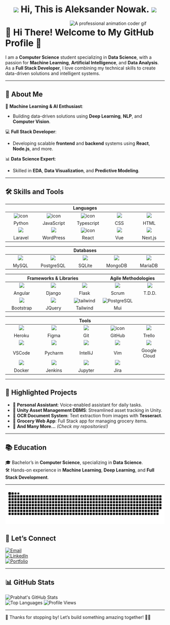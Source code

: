 <div align="center">
  <h1 align="center"><img src="https://media.giphy.com/media/hvRJCLFzcasrR4ia7z/giphy.gif" width="35">&nbsp;Hi, This is Aleksander Nowak.&nbsp;<img src="https://media.giphy.com/media/hvRJCLFzcasrR4ia7z/giphy.gif" width="35"></h1>
</div>
<div>
  <img src="https://github.com/user-attachments/assets/754f7f48-57b4-4b8f-9054-b21ef7803698" width="300px" align="right" alt="A professional animation coder gif"/>
</div>

# 👋 **Hi There! Welcome to My GitHub Profile** 🎉

I am a **Computer Science** student specializing in **Data Science**, with a passion for **Machine Learning**, **Artificial Intelligence**, and **Data Analysis**. As a **Full Stack Developer**, I love combining my technical skills to create data-driven solutions and intelligent systems.

---

## 🚀 **About Me**

🎯 **Machine Learning & AI Enthusiast**:  
- Building data-driven solutions using **Deep Learning**, **NLP**, and **Computer Vision**.

💻 **Full Stack Developer**:  
- Developing scalable **frontend** and **backend** systems using **React**, **Node.js**, and more.

📊 **Data Science Expert**:  
- Skilled in **EDA**, **Data Visualization**, and **Predictive Modeling**.

---

## 🛠️ **Skills and Tools**
<div align="center">

  <table>
    <thead>
      <tr>
        <th colspan="9">Languages</th>
      </tr>
    </thead>
    <tr>
      <td align="center" width=110>  <img src="https://techstack-generator.vercel.app/python-icon.svg" alt="icon" width="45" height="45" /> </td>
      <td align="center" width=110>  <img src="https://techstack-generator.vercel.app/js-icon.svg" alt="icon" width="45" height="45" /> </td>
      <td align="center" width=110>  <img src="https://techstack-generator.vercel.app/ts-icon.svg" alt="icon" width="45" height="45" /> </td>
      <td align="center" width=110> <img height=45 src="https://cdn.jsdelivr.net/gh/devicons/devicon/icons/css3/css3-original.svg"/> </td>
      <td align="center" width=110> <img height=45 src="https://cdn.jsdelivr.net/gh/devicons/devicon/icons/html5/html5-original.svg"/> </td>
    </tr>
    <tr> 
      <td align="center" width=110>Python</td>
      <td align="center" width=110>JavaScript</td>
      <td align="center" width=110>Typescript</td>
      <td align="center" width=110>CSS</td>
      <td align="center" width=110>HTML</td>
    </tr>
    <tr>
      <td align="center" width=110> <img height=45 src="https://cdn.jsdelivr.net/gh/devicons/devicon/icons/laravel/laravel-original.svg"/> </td>
      <td align="center" width=110> <img height=45 src="https://cdn.jsdelivr.net/gh/devicons/devicon/icons/wordpress/wordpress-original.svg"/> </td>
      <td align="center" width=110> <img height=45 src="https://techstack-generator.vercel.app/react-icon.svg" alt="icon" width="45" height="45" /></td>
      <td align="center" width=110> <img height=45 src="https://cdn.jsdelivr.net/gh/devicons/devicon/icons/vuejs/vuejs-original.svg"/> </td>
      <td align="center" width=110> <img height=45 src="https://cdn.jsdelivr.net/gh/devicons/devicon/icons/nextjs/nextjs-original.svg"/> </td>
    </tr>
    <tr align="center"> 
      <td align="center" width=110>Laravel</td>
      <td align="center" width=110>WordPress</td>
      <td align="center" width=110>React</td>
      <td align="center" width=110>Vue</td>
      <td align="center" width=110>Next.js</td>
    </tr>
  </table>
  <table>
    <thead>
      <tr>
        <th colspan="7">Databases</th>
      </tr>
    </thead>
    <tr>
      <td align="center" width=110> <img height=45 src="https://cdn.jsdelivr.net/gh/devicons/devicon/icons/mysql/mysql-original.svg"/> </td>
      <td align="center" width=110> <img height=45 src="https://cdn.jsdelivr.net/gh/devicons/devicon/icons/postgresql/postgresql-original.svg"/> </td>
      <td align="center" width=110> <img height=45 src="https://cdn.jsdelivr.net/gh/devicons/devicon/icons/sqlite/sqlite-original.svg"/> </td>
      <td align="center" width=110> <img height=45 src="https://cdn.jsdelivr.net/gh/devicons/devicon/icons/mongodb/mongodb-original.svg"/> </td>
      <td align="center" width=110> <img height=45 src="https://cdn.jsdelivr.net/gh/devicons/devicon/icons/mariadb/mariadb-original.svg"/> </td>
    </tr>
    <tr align="center"> 
      <td align="center" width=110>MySQL</td>
      <td align="center" width=110>PostgreSQL</td>
      <td align="center" width=110>SQLite</td>
      <td align="center" width=110>MongoDB</td>
      <td align="center" width=110>MariaDB</td>
    </tr>
  </table>
  <table>
    <thead>
      <tr>
        <th colspan="3">Frameworks & Libraries </th>
        <th colspan="3">Agile Methodologies</th>
      </tr>
    </thead>
    <tr>
      <td align="center" width=110> <img height=45 src="https://cdn.jsdelivr.net/gh/devicons/devicon/icons/angularjs/angularjs-original.svg"/> </td>
      <td align="center" width=110> <img height=45 src="https://cdn.jsdelivr.net/npm/devicon-2.2@2.2.0/icons/django/django-original.svg"/> </td>
      <td align="center" width=110> <img height=45 src="https://cdn.jsdelivr.net/gh/devicons/devicon/icons/flask/flask-original.svg"/> </td>
      <td align="center" width=110><img width=45 src="https://user-images.githubusercontent.com/27622683/192119071-da8aff75-02b1-4c6d-8232-507b9454cd49.png"/></td>
      <td align="center" width=110><img width=45 src="https://user-images.githubusercontent.com/27622683/192119394-0284fdfc-3ad2-445c-8b57-5ed13a2cbfc0.png"/></td>
      <tr align="center"> 
        <td align="center" width=110>Angular</td>
        <td align="center" width=110>Django</td>
        <td align="center" width=110>Flask</td>
        <td align="center" width=110>Scrum</td>
        <td align="center" width=110>T.D.D.</td>
      </tr>
      <tr>
      <td align="center" width=110> <img height=45 src="https://cdn.jsdelivr.net/gh/devicons/devicon/icons/bootstrap/bootstrap-original.svg"/> </td>
      <td align="center" width=110> <img height=45 src="https://cdn.jsdelivr.net/gh/devicons/devicon/icons/jquery/jquery-original.svg"/> </td>
      <td align="center" width=110><img src="https://skillicons.dev/icons?i=tailwind" width="45" height="45" alt="tailwind" /></td>
      <td align="center" width=110> <img src="https://skillicons.dev/icons?i=mui" width="45" height="45" alt="PostgreSQL" /></td>
      <tr align="center"> 
        <td align="center" width=110>Bootstrap</td>
        <td align="center" width=110>JQuery</td>
        <td align="center" width=110>Tailwind</td>
        <td align="center" width=110>Mui</td>
      </tr>
    </tr>
  </table>
  <table>
    <thead>
    <tr>
      <th colspan="7">Tools</th>
    </tr>
    </thead>
    <tr>
      <td align="center" width=110> <img height=45 src="https://cdn.jsdelivr.net/gh/devicons/devicon/icons/heroku/heroku-original.svg"/> </td>
      <td align="center" width=110> <img height=45 src="https://cdn.jsdelivr.net/gh/devicons/devicon/icons/figma/figma-original.svg"/> </td>
      <td align="center" width=110> <img height=45 src="https://cdn.jsdelivr.net/gh/devicons/devicon/icons/git/git-original.svg"/> </td>
      <td align="center" width=110> <img src="https://techstack-generator.vercel.app/github-icon.svg" alt="icon" width="45" height="45" /> </td>
      <td align="center" width=110> <img height=45 src="https://cdn.jsdelivr.net/npm/devicon-2.2@2.2.0/icons/trello/trello-plain.svg"/> </td>
    </tr>
    <tr> 
      <td align="center" width=110>Heroku</td>
      <td align="center" width=110>Figma</td>
      <td align="center" width=110>Git</td>
      <td align="center" width=110>GitHub</td>
      <td align="center" width=110>Trello</td>
    </tr>
    <tr>
      <td align="center" width=110> <img height=45 src="https://cdn.jsdelivr.net/gh/devicons/devicon/icons/vscode/vscode-original.svg"/> </td>
      <td align="center" width=110> <img height=45 src="https://cdn.jsdelivr.net/gh/devicons/devicon/icons/pycharm/pycharm-original.svg"/> </td>
      <td align="center" width=110> <img height=45 src="https://cdn.jsdelivr.net/gh/devicons/devicon/icons/intellij/intellij-original.svg"/> </td>
      <td align="center" width=110> <img height=45 src="https://cdn.jsdelivr.net/gh/devicons/devicon/icons/vim/vim-original.svg"/> </td> 
      <td align="center" width=110> <img height=45 src="https://cdn.jsdelivr.net/gh/devicons/devicon/icons/googlecloud/googlecloud-original.svg"/> </td> 
    </tr>
    <tr> 
      <td align="center" width=110>VSCode</td>
      <td align="center" width=110>Pycharm</td>
      <td align="center" width=110>IntelliJ</td>
      <td align="center" width=110>Vim</td>
      <td align="center" width=110>Google Cloud</td>
    </tr>
    <tr>
      <td align="center" width=110> <img height=45 src="https://cdn.jsdelivr.net/gh/devicons/devicon/icons/docker/docker-original.svg"/> </td>
      <td align="center" width=110> <img height=45 src="https://cdn.jsdelivr.net/gh/devicons/devicon/icons/jenkins/jenkins-line.svg"/> </td>
      <td align="center" width=110> <img height=45 src="https://cdn.jsdelivr.net/gh/devicons/devicon/icons/jupyter/jupyter-original.svg"/> </td>
      <td align="center" width=110> <img height=45 src="https://cdn.jsdelivr.net/gh/devicons/devicon/icons/jira/jira-original.svg"/> </td>
    </tr>
    <tr> 
      <td align="center" width=110>Docker</td>
      <td align="center" width=110>Jenkins</td>
      <td align="center" width=110>Jupyter</td>
      <td align="center" width=110>Jira</td>
    </tr>
  </table>
</div>


---

## 📌 **Highlighted Projects**
- 🔹 **Personal Assistant**: Voice-enabled assistant for daily tasks.  
- 🔹 **Unity Asset Management DBMS**: Streamlined asset tracking in Unity.  
- 🔹 **OCR Document System**: Text extraction from images with **Tesseract**.  
- 🔹 **Grocery Web App**: Full Stack app for managing grocery items.  
- 🔹 **And Many More...** *(Check my repositories!)*

---

## 📚 **Education**

🎓 Bachelor’s in **Computer Science**, specializing in **Data Science**.  
🛠️ Hands-on experience in **Machine Learning**, **Deep Learning**, and **Full Stack Development**.

---

<div align="center">
  <picture>
    <source media="(prefers-color-scheme: dark)" srcset="https://raw.githubusercontent.com/platane/platane/output/github-contribution-grid-snake-dark.svg">
    <source media="(prefers-color-scheme: light)" srcset="https://raw.githubusercontent.com/platane/platane/output/github-contribution-grid-snake.svg">
    <img alt="github contribution grid snake animation" src="https://raw.githubusercontent.com/platane/platane/output/github-contribution-grid-snake.svg">
  </picture>
</div>


## 💬 **Let’s Connect**

[![Email](https://img.shields.io/badge/Email-D14836?logo=gmail&logoColor=white)](mailto:prabhatsharma84226@gmail.com)  
[![LinkedIn](https://img.shields.io/badge/LinkedIn-0077B5?logo=linkedin&logoColor=white)](https://www.linkedin.com/in/prabhat-kumar-1245a5259/)  
[![Portfolio](https://img.shields.io/badge/Portfolio-000?logo=firefox&logoColor=white)](https://prabhatadvait.github.io/Portfolio_Website/)

---

## 📊 **GitHub Stats**

![Prabhat's GitHub Stats](https://github-readme-stats.vercel.app/api?username=Prabhatadvait&show_icons=true&theme=radical&include_all_commits=true)  
![Top Languages](https://github-readme-stats.vercel.app/api/top-langs/?username=Prabhatadvait&layout=compact&langs_count=10&theme=radical)
![Profile Views](https://komarev.com/ghpvc/?username=prabhatadvait)

---

🌟 Thanks for stopping by! Let’s build something amazing together! 🚀😊

